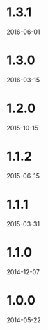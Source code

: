 1.3.1
=====
2016-06-01
 
1.3.0
=====
2016-03-15

1.2.0
=====
2015-10-15

1.1.2
=====
2015-06-15

1.1.1
=====
2015-03-31

1.1.0
=====
2014-12-07

1.0.0
=====
2014-05-22